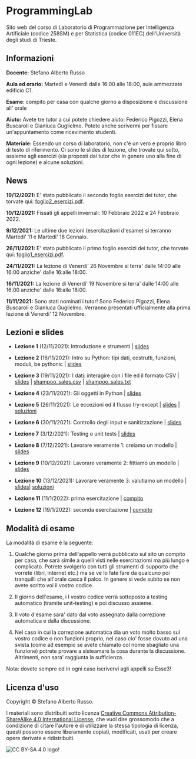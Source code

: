 # ProgrammingLab

Sito web del corso di Laboratorio di Programmazione per Intelligenza Artificiale (codice 258SM) e per Statistica (codice 011EC) dell'Università degli studi di Trieste.


## Informazioni
**Docente:** Stefano Alberto Russo

**Aula ed orario:** Martedì e Venerdì dalle 16:00 alle 18:00, aule ammezzate edificio C1.

**Esame**: compito per casa con qualche giorno a disposizione e discussione all' orale

**Aiuto:** Avete tre tutor a cui potete chiedere aiuto: Federico Pigozzi, Elena Buscaroli e Gianluca Guglielmo. Potete anche scrivermi per fissare un'appuntamento come ricevimento studenti.

**Materiale:** Essendo un corso di laboratorio, non c'è un vero e proprio libro di testo di riferimento. Ci sono le slides di lezione, che trovate qui sotto, assieme agli esercizi (sia proposti dai tutor che in genere uno alla fine di ogni lezione) e alcune soluzioni.

## News

**19/12/2021:** E' stato pubblicato il secondo foglio esercizi dei tutor, che torvate qui: [foglio2_esercizi.pdf](files/foglio2_esercizi.pdf).

**10/12/2021:** Fissati gli appelli invernali: 10 Febbraio 2022 e 24 Febbraio 2022.

**9/12/2021:** Le ultime due lezioni (esercitaziioni d'esame) si terranno Martedi' 11 e Martedi' 18 Gennaio.

**26/11/2021:** E' stato pubblicato il primo foglio esercizi dei tutor, che torvate qui: [foglio1_esercizi.pdf](files/foglio1_esercizi.pdf).

**24/11/2021:** La lezione di Venerdi' 26 Novembre si terra' dalle 14:00 alle 16:00 anziche' dalle 16:alle 18:00.

**16/11/2021:** La lezione di Venerdi' 19 Novembre si terra' dalle 14:00 alle 16:00 anziche' dalle 16:alle 18:00.

**11/11/2021:** Sono stati nominati i tutor! Sono Federico Pigozzi, Elena Buscaroli e Gianluca Guglielmo. Verranno presentati ufficialmente alla prima lezione di Venerdi' 12 Novembre.


## Lezioni e slides

- **Lezione 1** (12/11/2021): Introduzione e strumenti | [slides](slides/Lezione1.pdf)

- **Lezione 2** (16/11/2021): Intro su Python: tipi dati, costrutti,
funzioni, moduli, be pythonic | [slides](slides/Lezione2.pdf)

- **Lezione 3** (19/11/2021): I dati: interagire con i file ed il formato CSV | [slides](slides/Lezione3.pdf) | [shampoo_sales.csv](files/shampoo_sales.csv) | [shampoo_sales.txt](files/shampoo_sales.txt)

- **Lezione 4** (23/11/2021): Gli oggetti in Python | [slides](slides/Lezione4.pdf)

- **Lezione 5** (26/11/2021): Le eccezioni ed il flusso try-except
 | [slides](slides/Lezione5.pdf) | [soluzioni](soluzioni/lezione5)
   

- **Lezione 6** (30/11/2021): Controllo degli input e sanitizzazione
 | [slides](slides/Lezione6.pdf)

- **Lezione 7** (3/12/2021): Testing e unit tests
 | [slides](slides/Lezione7.pdf)

- **Lezione 8** (7/12/2021): Lavorare veramente 1: creiamo un modello
 | [slides](slides/Lezione8.pdf)

- **Lezione 9** (10/12/2021): Lavorare veramente 2: fittiamo un modello
 | [slides](slides/Lezione9.pdf)


- **Lezione 10** (13/12/2021): Lavorare veramente 3: valutiamo un modello
 | [slides](slides/Lezione10.pdf)| [soluzioni](soluzioni/lezione10)

- **Lezione 11** (11/1/2022): prima esercitazione
 | [compito](https://docs.google.com/document/d/e/2PACX-1vSsSDmsHj0dsqG3rs1Erv2KGksKCSpk27RAUfrL5p6aaIAIplReUfOnh8NUNP-D6j_uOhF1fhTfd5Hg/pub)

- **Lezione 12** (19/1/2022): seconda esercitazione
 | [compito](https://docs.google.com/document/d/e/2PACX-1vRt09wouXGP4ECVPbMIT7FGzzYAx6T37Pil8KG4pSMpcYQeHAl_b9x3rsax7jH0D3M8Ol9R05C8xY_3/pub)

## Modalità di esame

La modalità di esame è la seguente:

1. Qualche giorno prima dell'appello verrà pubblicato sul sito un compito per casa, che sarà simile a quelli visti nelle esercitaziomi ma più lungo e complicato. Potrete svolgerlo con tutti gli strumenti di supporto che vorrete (libri, internet etc.) ma se ve lo fate fare da qualcuno poi tranquilli che all'orale casca il palco. In genere si vede subito se non avete scritto voi il vostro codice.

2. Il giorno dell'esame, i l vostro codice verrà sottoposto a testing automatico (tramite unit-testing) e poi discusso assieme.

3. Il voto d'esame sara' dato dal voto assegnato dalla correzione automatica e dalla discussione.

4. Nel caso in cui la correzione automatica dia un voto molto basso sul vostro codice o non funzioni proprio, nel caso cio' fosse dovuto ad una svista (come ad esempio se avete chiamato col nome sbagliato una funzione) potrete provare a sisteamare la cosa durante la discussione. Altrimenti, non sara' raggiunta la sufficienza.


Nota: dovete sempre ed in ogni caso iscrivervi agli appelli su Esse3!


## Licenza d'uso

Copyright &copy; Stefano Alberto Russo.

I materiali sono distribuiti sotto licenza [Creative Commons Attribution-ShareAlike 4.0 International License](http://creativecommons.org/licenses/by-sa/4.0/), che vuol dire grossomodo che a condizione di citare l'autore e di utilizzare la stessa tipologia di licenza, questi possono essere liberamente copiati, modificati, usati per creare opere derivate e ridistribuiti.

![CC BY-SA 4.0 logo!](https://i.creativecommons.org/l/by-sa/4.0/88x31.png "CC BY-SA 4.0")
           





